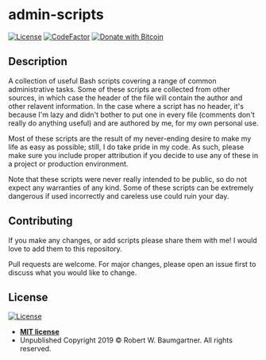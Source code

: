 # admin-scripts

[![License](https://img.shields.io/badge/License-MIT-blue.svg)](http://badges.mit-license.org)
[![CodeFactor](https://www.codefactor.io/repository/github/rwbaumg/admin-scripts/badge)](https://www.codefactor.io/repository/github/rwbaumg/admin-scripts)
[![Donate with Bitcoin](https://en.cryptobadges.io/badge/micro/14JFg2GrXM4b45G68s53zEh4sqptHEmRfY)](https://en.cryptobadges.io/donate/14JFg2GrXM4b45G68s53zEh4sqptHEmRfY)

## Description
A collection of useful Bash scripts covering a range of common administrative
tasks. Some of these scripts are collected from other sources, in which case
the header of the file will contain the author and other relavent information.
In the case where a script has no header, it's because I'm lazy and didn't
bother to put one in every file (comments don't really do anything useful)
and are authored by me, for my own personal use.

Most of these scripts are the result of my never-ending desire to make my
life as easy as possible; still, I do take pride in my code. As such, please
make sure you include proper attribution if you decide to use any of these
in a project or production environment.

Note that these scripts were never really intended to be public, so do not
expect any warranties of any kind. Some of these scripts can be extremely
dangerous if used incorrectly and careless use could ruin your day.

## Contributing
If you make any changes, or add scripts please share them with me! I would love to add them to this repository.

Pull requests are welcome. For major changes, please open an issue first to discuss what you would like to change.

## License
[![License](http://img.shields.io/:license-mit-blue.svg?style=flat-square)](http://badges.mit-license.org)

- **[MIT license](http://opensource.org/licenses/mit-license.php)**
- Unpublished Copyright 2019 © Robert W. Baumgartner. All rights reserved.
